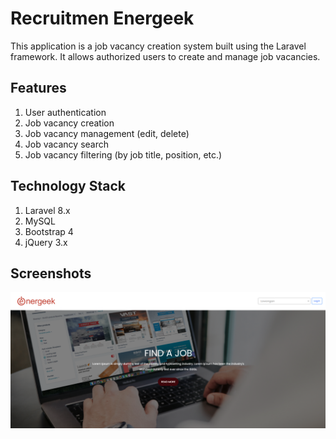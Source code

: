 # Recruitmen Energeek

This application is a job vacancy creation system built using the Laravel framework. It allows authorized users to create and manage job vacancies.

## Features

1. User authentication
2. Job vacancy creation
3. Job vacancy management (edit, delete)
4. Job vacancy search
5. Job vacancy filtering (by job title, position, etc.)

## Technology Stack

1. Laravel 8.x
2. MySQL
3. Bootstrap 4
4. jQuery 3.x

## Screenshots

![homepage](public/assets/img/homepage.png)
